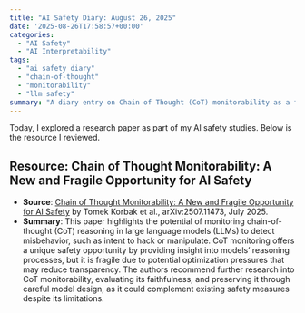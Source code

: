 ```yaml
---
title: "AI Safety Diary: August 26, 2025"
date: '2025-08-26T17:58:57+00:00'
categories:
  - "AI Safety"
  - "AI Interpretability"
tags:
  - "ai safety diary"
  - "chain-of-thought"
  - "monitorability"
  - "llm safety"
summary: "A diary entry on Chain of Thought (CoT) monitorability as a fragile opportunity for AI safety, focusing on detecting misbehavior in LLMs and the challenges of maintaining transparency."
---
```


Today, I explored a research paper as part of my AI safety studies. Below is the resource I reviewed.

## Resource: Chain of Thought Monitorability: A New and Fragile Opportunity for AI Safety

- **Source**: [Chain of Thought Monitorability: A New and Fragile Opportunity for AI Safety](https://arxiv.org/pdf/2507.11473) by Tomek Korbak et al., arXiv:2507.11473, July 2025.
- **Summary**: This paper highlights the potential of monitoring chain-of-thought (CoT) reasoning in large language models (LLMs) to detect misbehavior, such as intent to hack or manipulate. CoT monitoring offers a unique safety opportunity by providing insight into models’ reasoning processes, but it is fragile due to potential optimization pressures that may reduce transparency. The authors recommend further research into CoT monitorability, evaluating its faithfulness, and preserving it through careful model design, as it could complement existing safety measures despite its limitations.[](https://arxiv.org/html/2507.11473v1)[](https://arxiv.org/abs/2507.11473)